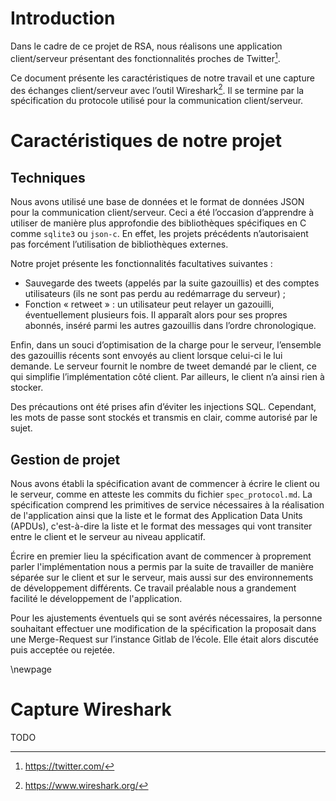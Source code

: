 # Introduction

Dans le cadre de ce projet de RSA, nous réalisons une application client/serveur présentant des fonctionnalités
proches de Twitter[^t].

Ce document présente les caractéristiques de notre travail et une capture des
échanges client/serveur avec l’outil  Wireshark[^Wireshark]. Il se termine par
la spécification du protocole utilisé pour la communication client/serveur.

[^t]: https://twitter.com/
[^Wireshark]: https://www.wireshark.org/

# Caractéristiques de notre projet

## Techniques

Nous avons utilisé une base de données et le format de données JSON pour la
communication client/serveur. Ceci a été l’occasion d’apprendre à utiliser de
manière plus approfondie des bibliothèques spécifiques en C comme `sqlite3` ou
`json-c`. En effet, les projets précédents n’autorisaient pas forcément
l’utilisation de bibliothèques externes.

Notre projet présente les fonctionnalités facultatives suivantes :

- Sauvegarde des tweets (appelés par la suite gazouillis) et des comptes utilisateurs (ils ne sont pas perdu au
  redémarrage du serveur) ;
- Fonction « retweet » : un utilisateur peut relayer un gazouilli,
  éventuellement plusieurs fois. Il apparaît alors pour ses propres abonnés,
  inséré parmi les autres gazouillis dans l’ordre chronologique.

Enfin, dans un souci d’optimisation de la charge pour le serveur, l’ensemble
des gazouillis récents sont envoyés au client lorsque celui-ci le lui demande. Le
serveur fournit le nombre de tweet demandé par le client, ce qui simplifie
l’implémentation côté client. Par ailleurs, le client n’a ainsi rien à stocker.

Des précautions ont été prises afin d’éviter les injections SQL. Cependant, les
mots de passe sont stockés et transmis en clair, comme autorisé par le sujet.

## Gestion de projet

Nous avons établi la spécification avant de commencer à écrire le client ou le
serveur, comme en atteste les commits du fichier `spec_protocol.md`. La spécification
comprend les primitives de service nécessaires à la réalisation de l'application ainsi que
la liste et le format des Application Data Units (APDUs), c'est-à-dire la liste et le format des
messages qui vont transiter entre le client et le serveur au niveau applicatif.

Écrire en premier lieu la spécification avant de commencer à proprement parler l'implémentation
nous a permis par la suite de travailler de manière séparée sur le client et sur le serveur, mais aussi
sur des environnements de développement différents. Ce travail préalable nous a grandement facilité
le développement de l'application.

Pour les ajustements éventuels qui se sont avérés nécessaires, la personne souhaitant effectuer une
modification de la spécification la proposait dans une Merge-Request sur
l’instance Gitlab de l’école. Elle était alors discutée puis acceptée ou rejetée.

\newpage

# Capture Wireshark

TODO

